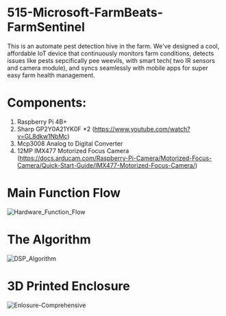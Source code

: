 # 515-Microsoft-FarmBeats-FarmSentinel
This is an automate pest detection hive in the farm.
We've designed a cool, affordable IoT device that continuously monitors farm conditions, detects issues like pests sepcifically pee weevils, with smart tech( two IR sensors and camera module), and syncs seamlessly with mobile apps for super easy farm health management. 

# Components:
1. Raspberry Pi 4B+
2. Sharp GP2Y0A21YK0F *2 (https://www.youtube.com/watch?v=GL8dkw1NbMc)
3. Mcp3008 Analog to Digital Converter
4. 12MP IMX477 Motorized Focus Camera (https://docs.arducam.com/Raspberry-Pi-Camera/Motorized-Focus-Camera/Quick-Start-Guide/IMX477-Motorized-Focus-Camera/)

# Main Function Flow
![Hardware_Function_Flow](https://github.com/KrantLeeee/515-Microsoft-FarmBeats/assets/155592658/c26832d0-d630-4708-a7a0-94658ffd94a8)

# The Algorithm
![DSP_Algorithm](https://github.com/KrantLeeee/515-Microsoft-FarmBeats/assets/155592658/2ebf60ab-b4e8-43ae-a9d5-141104bba193)

# 3D Printed Enclosure
![Enlosure-Comprehensive](https://github.com/KrantLeeee/515-Microsoft-FarmBeats/assets/155592658/30b445dd-d519-4eed-ade3-52e5251084cc)
